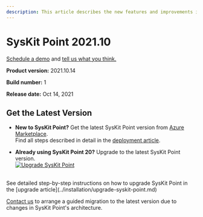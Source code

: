 ```yaml
---
description: This article describes the new features and improvements in SysKit Point version 2021.10.
---
```

# SysKit Point 2021.10

[Schedule a demo](https://www.syskit.com/products/point/request-a-demo/) and [tell us what you think.](https://www.syskit.com/company/contact-us/)

**Product version:** 2021.10.14 

**Build number:** 1

**Release date:** Oct 14, 2021

## Get the Latest Version

* **New to SysKit Point?** Get the latest SysKit Point version from [Azure Marketplace](https://azuremarketplace.microsoft.com/en-us/marketplace/apps/syskitltd.syskit_point).<br/>
    Find all steps described in detail in the [deployment article](../installation/deploy-syskit-point.md).
    
* **Already using SysKit Point 20?** Upgrade to the latest SysKit Point version. <br/>
[![Upgrade SysKit Point](https://aka.ms/deploytoazurebutton)](https://portal.azure.com/#create/Microsoft.Template/uri/https%3A%2F%2Fsyskitassetsstorage.blob.core.windows.net%2Fpoint%2FupdateFilesARM%2FPointUpdateTemplate.json)
<br/>
See detailed step-by-step instructions on how to upgrade SysKit Point in the [upgrade article](../installation/upgrade-syskit-point.md)

[Contact us](https://www.syskit.com/company/contact-us/) to arrange a guided migration to the latest version due to changes in SysKit Point's architecture.
